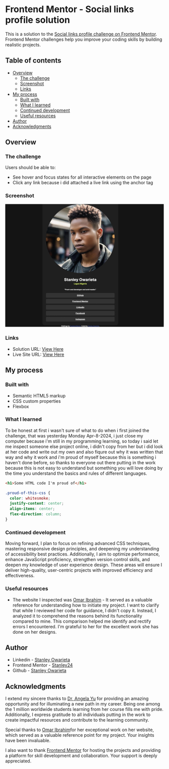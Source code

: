 # Frontend Mentor - Social links profile solution

This is a solution to the [Social links profile challenge on Frontend Mentor](https://www.frontendmentor.io/challenges/social-links-profile-UG32l9m6dQ). Frontend Mentor challenges help you improve your coding skills by building realistic projects. 

## Table of contents

- [Overview](#overview)
  - [The challenge](#the-challenge)
  - [Screenshot](#screenshot)
  - [Links](#links)
- [My process](#my-process)
  - [Built with](#built-with)
  - [What I learned](#what-i-learned)
  - [Continued development](#continued-development)
  - [Useful resources](#useful-resources)
- [Author](#author)
- [Acknowledgments](#acknowledgments)

## Overview

### The challenge

Users should be able to:

- See hover and focus states for all interactive elements on the page
- Click any link because i did attached a live link using the anchor tag

### Screenshot

![](./Screenshot.jpeg)


### Links

- Solution URL: [View Here](https://github.com/Stanley-24/Social-Links-Profile-Solution.git)
- Live Site URL: [View Here](https://social-links-profile-solution-ochre.vercel.app/)

## My process

### Built with

- Semantic HTML5 markup
- CSS custom properties
- Flexbox

### What I learned

To be honest at first i wasn't sure of what to do when i first joined the challenge, that was yesterday Monday Apr-8-2024, i just close my computer because i'm still in my programming learning, so today i said let me inspect someone else project online, i didn't copy from her but i did look at her code and write out my own and also fiqure out why it was written that way and why it work and i'm proud of myself because this is something i haven't done before, so thanks to everyone out there putting in the work because this is not easy to understand but something you will love doing by the time you understand the basics and rules of different languages.

```html
<h1>Some HTML code I'm proud of</h1>
```
```css
.proud-of-this-css {
  color: whitesmoke;
  justify-content: center;
  align-items: center;
  flex-direction: column;
}
```


### Continued development

Moving forward, I plan to focus on refining advanced CSS techniques, mastering responsive design principles, and deepening my understanding of accessibility best practices. Additionally, I aim to optimize performance, enhance JavaScript proficiency, strengthen version control skills, and deepen my knowledge of user experience design. These areas will ensure I deliver high-quality, user-centric projects with improved efficiency and effectiveness.

### Useful resources

- The website I inspected was [Omar Ibrahim](https://omaribrahim2002.github.io/Social-Links-Profile/) - It served as a valuable reference for understanding how to initiate my project. I want to clarify that while I reviewed her code for guidance, I didn't copy it. Instead, I analyzed it to comprehend the reasons behind its functionality compared to mine. This comparison helped me identify and rectify errors I encountered. I'm grateful to her for the excellent work she has done on her designs.



## Author

- Linkedin - [Stanley Owarieta](https://www.linkedin.com/in/stanley-owarieta-9127042b7/)
- Frontend Mentor - [Stanley24](https://www.frontendmentor.io/profile/Stanley-24)
- Github - [Stanley Owarieta](https://github.com/Stanley-24)



## Acknowledgments

I extend my sincere thanks to [Dr, Angela Yu](https://www.linkedin.com/in/angela-yu1/) for providing an amazing opportunity and for illuminating a new path in my career. Being one among the 1 million worldwide students learning from her course fills me with pride. Additionally, I express gratitude to all individuals putting in the work to create impactful resources and contribute to the learning community.

Special thanks to [Omar Ibrahim](https://github.com/OmarIbrahim2002)for her exceptional work on her website, which served as a valuable reference point for my project. Your insights have been invaluable.

I also want to thank [Frontend Mentor](https://www.frontendmentor.io/home) for hosting the projects and providing a platform for skill development and collaboration. Your support is deeply appreciated.
